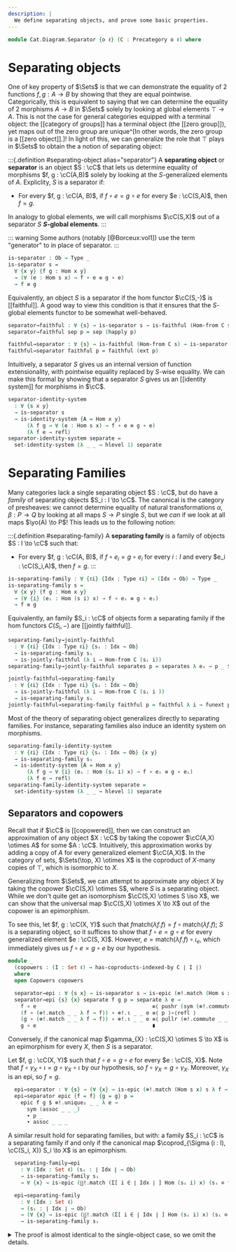 ```yaml
---
description: |
  We define separating objects, and prove some basic properties.
---
```


<!--
```agda
open import Cat.Diagram.Coproduct.Copower
open import Cat.Diagram.Coproduct.Indexed
open import Cat.Diagram.Coequaliser.RegularEpi
open import Cat.Diagram.Coequaliser
open import Cat.Functor.FullSubcategory
open import Cat.Diagram.Colimit.Base
open import Cat.Diagram.Limit.Finite
open import Cat.Diagram.Zero
open import Cat.Diagram.Equaliser
open import Cat.Instances.Shape.Terminal
open import Cat.Instances.Sets
open import Cat.Functor.Constant
open import Cat.Functor.Conservative
open import Cat.Functor.Properties
open import Cat.Functor.Compose
open import Cat.Instances.Comma
open import Cat.Functor.Joint
open import Cat.Functor.Base
open import Cat.Functor.Hom
open import Cat.Prelude

import Cat.Reasoning
import Cat.Morphism.StrongEpi

open import Data.Dec.Base
```
-->

```agda
module Cat.Diagram.Separator {o ℓ} (C : Precategory o ℓ) where
```

<!--
```agda
open Cat.Morphism.StrongEpi C
open Cat.Reasoning C
open _=>_
```
-->

<!--
  [TODO: Reed M, 21/01/2024] Write the page on concrete categories; link separators
  to representing objects for the faithful functors.
-->

# Separating objects

One of key property of $\Sets$ is that we can demonstrate the equality of
2 functions $f, g : A \to B$ by showing that they are equal pointwise.
Categorically, this is equivalent to saying that we can determine the
equality of 2 morphisms $A \to B$ in $\Sets$ solely by looking at
global elements $\top \to A$. This is not the case for general categories
equipped with a terminal object: the [[category of groups]] has a terminal
object (the [[zero group]]), yet maps out of the zero group are
unique^[In other words, the zero group is a [[zero object]].]! In light of
this, we can generalize the role that $\top$ plays in $\Sets$ to obtain
the a notion of separating object:

:::{.definition #separating-object alias="separator"}
A **separating object** or **separator** is an object $S : \cC$ that lets
us determine equality of morphisms $f, g : \cC(A,B)$ solely by looking at
the $S$-generalized elements of $A$. Expliclity, $S$ is a separator if:
- For every $f, g : \cC(A, B)$, if $f \circ e = g \circ e$ for every
  $e : \cC(S,A)$, then $f = g$.

In analogy to global elements, we will call morphisms $\cC(S,X)$ out of a
separator $S$ **$S$-global elements**.
:::

::: warning
Some authors (notably [@Borceux:vol1]) use the term "generator" to
in place of separator.
:::

```agda
is-separator : Ob → Type _
is-separator s =
  ∀ {x y} {f g : Hom x y}
  → (∀ (e : Hom s x) → f ∘ e ≡ g ∘ e)
  → f ≡ g
```

Equivalently, an object $S$ is a separator if the hom functor $\cC(S,-)$
is [[faithful]]. A good way to view this condition is that it ensures
that the $S$-global elements functor to be somewhat well-behaved.

```agda
separator→faithful : ∀ {s} → is-separator s → is-faithful (Hom-from C s)
separator→faithful sep p = sep (happly p)

faithful→separator : ∀ {s} → is-faithful (Hom-from C s) → is-separator s
faithful→separator faithful p = faithful (ext p)
```

Intuitively, a separator $S$ gives us an internal version of function
extensionality, with pointwise equality replaced by $S$-wise equality.
We can make this formal by showing that a separator $S$ gives us an
[[identity system]] for morphisms in $\cC$.

```agda
separator-identity-system
  : ∀ {s x y}
  → is-separator s
  → is-identity-system {A = Hom x y}
      (λ f g → ∀ (e : Hom s x) → f ∘ e ≡ g ∘ e)
      (λ f e → refl)
separator-identity-system separate =
  set-identity-system (λ _ _ → hlevel 1) separate
```

# Separating Families

Many categories lack a single separating object $S : \cC$, but do have a *family* of
separating objects $S_i : I \to \cC$. The canonical is the category of presheaves:
we cannot determine equality of natural transformations $\alpha, \beta : P \to Q$
by looking at all maps $S \to P$ single $S$, but we *can* if we look at all
maps $\yo(A) \to P$! This leads us to the following notion:

:::{.definition #separating-family}
A **separating family** is a family of objects $S : I \to \cC$ such that:
- For every $f, g : \cC(A, B)$, if $f \circ e_i = g \circ e_i$ for every
  $i : I$ and every $e_i : \cC(S_i,A)$, then $f = g$.
:::

```agda
is-separating-family : ∀ {ℓi} {Idx : Type ℓi} → (Idx → Ob) → Type _
is-separating-family s =
  ∀ {x y} {f g : Hom x y}
  → (∀ {i} (eᵢ : Hom (s i) x) → f ∘ eᵢ ≡ g ∘ eᵢ)
  → f ≡ g
```

Equivalently, an family $S_i : \cC$ of objects form a separating family if the hom
functors $C(S_i, -)$ are [[jointly faithful]].

```agda
separating-family→jointly-faithful
  : ∀ {ℓi} {Idx : Type ℓi} {sᵢ : Idx → Ob}
  → is-separating-family sᵢ
  → is-jointly-faithful (λ i → Hom-from C (sᵢ i))
separating-family→jointly-faithful separates p = separates λ eᵢ → p _ $ₚ eᵢ

jointly-faithful→separating-family
  : ∀ {ℓi} {Idx : Type ℓi} {sᵢ : Idx → Ob}
  → is-jointly-faithful (λ i → Hom-from C (sᵢ i ))
  → is-separating-family sᵢ
jointly-faithful→separating-family faithful p = faithful λ i → funext p
```

Most of the theory of separating object generalizes directly to separating families.
For instance, separating families also induce an identity system on morphisms.

```agda
separating-family-identity-system
  : ∀ {ℓi} {Idx : Type ℓi} {sᵢ : Idx → Ob} {x y}
  → is-separating-family sᵢ
  → is-identity-system {A = Hom x y}
      (λ f g → ∀ {i} (eᵢ : Hom (sᵢ i) x) → f ∘ eᵢ ≡ g ∘ eᵢ)
      (λ f e → refl)
separating-family-identity-system separate =
  set-identity-system (λ _ _ → hlevel 1) separate
```

## Separators and copowers

Recall that if $\cC$ is [[copowered]], then we can construct an
approximation of any object $X : \cC$ by taking the copower $\cC(A,X) \otimes A$
for some $A : \cC$. Intuitively, this approximation works by adding a copy
of $A$ for every generalized element $\cC(A,X)$. In the category of sets,
$\Sets(\top, X) \otimes X$ is the coproduct of $X$-many copies of $\top$,
which is isomorphic to $X$.

Generalizing from $\Sets$, we can attempt to approximate any object
$X$ by taking the copower $\cC(S,X) \otimes S$, where $S$ is a separating
object. While we don't quite get an isomorphism $\cC(S,X) \otimes S \iso X$,
we can show that the universal map $\cC(S,X) \otimes X \to X$ out of the
copower is an epimorphism.

To see this, let $f, g : \cC(X, Y)$ such that
$f \mathrm{match}(\lambda f. f) = f \circ \mathrm{match}(\lambda f. f)$;
$S$ is a separating object, so it suffices to show that $f \circ e = g \circ e$
for every generalized element $e : \cC(S, X)$. However, $e = \mathrm{match}(\lambda f. f) \circ \iota_e$,
which immediately gives us $f \circ e = g \circ e$ by our hypothesis.

```agda
module _
  (copowers : (I : Set ℓ) → has-coproducts-indexed-by C ∣ I ∣)
  where
  open Copowers copowers

  separator→epi : ∀ {s x} → is-separator s → is-epic (⊗!.match (Hom s x) s λ f → f)
  separator→epi {s} {x} separate f g p = separate λ e →
    f ∘ e                                     ≡⟨ pushr (sym (⊗!.commute _ _)) ⟩
    (f ∘ (⊗!.match _ _ λ f → f)) ∘ ⊗!.ι _ _ e ≡⟨ p ⟩∘⟨refl ⟩
    (g ∘ (⊗!.match _ _ λ f → f)) ∘ ⊗!.ι _ _ e ≡⟨ pullr (⊗!.commute _ _) ⟩
    g ∘ e                                     ∎
```

Conversely, if the canonical map $\gamma_{X} : \cC(S,X) \otimes S \to X$
is an epimorphism for every $X$, then $S$ is a separator.

Let $f, g : \cC(X, Y)$ such that $f \circ e = g \circ e$ for every
$e : \cC(S, X)$. Note that $f \circ \gamma_{X} \circ \iota = g \circ \gamma_{X} \circ \iota$
by our hypothesis, so $f \circ \gamma_{X} = g \circ \gamma_{X}$. Moreover,
$\gamma_{X}$ is an epi, so $f = g$.

```agda
  epi→separator : ∀ {s} → (∀ {x} → is-epic (⊗!.match (Hom s x) s λ f → f)) → is-separator s
  epi→separator epic {f = f} {g = g} p =
    epic f g $ ⊗!.unique₂ _ _ λ e →
      sym (assoc _ _ _)
      ∙ p _
      ∙ assoc _ _ _
```

A similar result hold for separating families, but with: a family $S_i : \cC$
is a separating family if and only if the canonical map
$\coprod_{\Sigma (i : I), \cC(S_i, X)} S_i \to X$ is an epimorphism.

```agda
  separating-family→epi
    : ∀ (Idx : Set ℓ) (sᵢ : ∣ Idx ∣ → Ob)
    → is-separating-family sᵢ
    → ∀ {x} → is-epic (∐!.match (Σ[ i ∈ ∣ Idx ∣ ] Hom (sᵢ i) x) (sᵢ ⊙ fst) snd)

  epi→separating-family
    : ∀ (Idx : Set ℓ)
    → (sᵢ : ∣ Idx ∣ → Ob)
    → (∀ {x} → is-epic (∐!.match (Σ[ i ∈ ∣ Idx ∣ ] Hom (sᵢ i) x) (sᵢ ⊙ fst) snd))
    → is-separating-family sᵢ
```

<details>
<summary>The proof is almost identical to the single-object case, so
we omit the details.
</summary>
```agda
  separating-family→epi Idx sᵢ separate f g p = separate λ {i} eᵢ →
    f ∘ eᵢ                                     ≡⟨ pushr (sym (∐!.commute _ _)) ⟩
    (f ∘ ∐!.match _ _ snd) ∘ ∐!.ι _ _ (i , eᵢ) ≡⟨ p ⟩∘⟨refl ⟩
    (g ∘ ∐!.match _ _ snd) ∘ ∐!.ι _ _ (i , eᵢ) ≡⟨ pullr (∐!.commute _ _) ⟩
    g ∘ eᵢ                                     ∎

  epi→separating-family Idx sᵢ epic {f = f} {g = g} p =
    epic f g $ ∐!.unique₂ _ _ λ (i , eᵢ) →
      sym (assoc _ _ _)
      ∙ p _
      ∙ assoc _ _ _
```
</details>

## Existence of separating families

```agda
equalisers+conservative→separator
  : ∀ {s}
  → has-equalisers C
  → is-conservative (Hom-from C s)
  → is-separator s
equalisers+conservative→separator equalisers f∘-conservative {f = f} {g = g} p =
  invertible→epic equ-invertible f g Eq.equal
  where
    module Eq = Equaliser (equalisers f g)

    equ-invertible : is-invertible Eq.equ
    equ-invertible =
      f∘-conservative $
      is-equiv→is-invertible $
      is-iso→is-equiv $ iso
        (λ e → Eq.universal (p e))
        (λ e → Eq.factors)
        (λ h → sym (Eq.unique refl))
```

```agda
equalisers+jointly-conservative→separating-family
  : ∀ {κ} {Idx : Type κ} {sᵢ : Idx → Ob}
  → has-equalisers C
  → is-jointly-conservative (λ i → Hom-from C (sᵢ i))
  → is-separating-family sᵢ
```

<details>
<summary>
</summary>
```agda
equalisers+jointly-conservative→separating-family equalisers fᵢ∘-conservative {f = f} {g = g} p =
  invertible→epic equ-invertible f g Eq.equal
  where
    module Eq = Equaliser (equalisers f g)

    equ-invertible : is-invertible Eq.equ
    equ-invertible =
      fᵢ∘-conservative λ i →
      is-equiv→is-invertible $
      is-iso→is-equiv $ iso
        (λ eᵢ → Eq.universal (p eᵢ))
        (λ eᵢ → Eq.factors)
        (λ h → sym (Eq.unique refl))
```
</details>

```agda
module _
  {κ} {Idx : Type κ} {sᵢ : Idx → Ob}
  ⦃ Idx-Discrete : Discrete Idx ⦄
  (coprods : has-coproducts-indexed-by C Idx)
  (zero : Zero C)
  where
  open Zero zero
  open Indexed-coproducts-by C coprods

  zero+separating-family→separator
    : is-separating-family sᵢ
    → is-separator (ΣF sᵢ)
  zero+separating-family→separator separate {f = f} {g = g} p =
    separate λ {i} eᵢ →
      f ∘ eᵢ                              ≡˘⟨ ap (f ∘_) (ι-commute _ ∙ detect-yes i eᵢ) ⟩
      f ∘ match sᵢ (detect i eᵢ) ∘ ι sᵢ i ≡⟨ extendl (p _) ⟩
      g ∘ match sᵢ (detect i eᵢ) ∘ ι sᵢ i ≡⟨ ap (g ∘_) (ι-commute _ ∙ detect-yes i eᵢ) ⟩
      g ∘ eᵢ                              ∎
    where
      detect : ∀ {x} (i : Idx) (eᵢ : Hom (sᵢ i) x) → (j : Idx) → Hom (sᵢ j) x
      detect i eᵢ j with i ≡? j
      ... | yes i=j = subst _ i=j eᵢ
      ... | no _ = zero→

      detect-yes : ∀ {x} (i : Idx) (eᵢ : Hom (sᵢ i) x) → detect i eᵢ i ≡ eᵢ
      detect-yes {x = x} i eᵢ with i ≡? i
      ... | yes i=i =
        is-set→subst-refl
          (λ i → Hom (sᵢ i) x)
          (Discrete→is-set Idx-Discrete)
          i=i eᵢ
      ... | no ¬i=i = absurd (¬i=i refl)
```

# Strong separators

```agda
module _
  (copowers : (I : Set ℓ) → has-coproducts-indexed-by C ∣ I ∣)
  where
  open Copowers copowers

  is-strong-separator : Ob → Type (o ⊔ ℓ)
  is-strong-separator s = ∀ {x} → is-strong-epi (⊗!.match (Hom s x) s λ e → e)

  is-strong-separating-family
    : ∀ (Idx : Set ℓ)
    → (sᵢ : ∣ Idx ∣ → Ob)
    → Type (o ⊔ ℓ)
  is-strong-separating-family Idx sᵢ =
    ∀ {x} → is-strong-epi (∐!.match (Σ[ i ∈ ∣ Idx ∣ ] (Hom (sᵢ i) x)) (sᵢ ⊙ fst) snd)

  strong-separator→separator
    : ∀ {s}
    → is-strong-separator s
    → is-separator s
  strong-separator→separator strong =
    epi→separator copowers (strong .fst)

  strong-separating-family→separating-family
    : ∀ (Idx : Set ℓ) (sᵢ : ∣ Idx ∣ → Ob)
    → is-strong-separating-family Idx sᵢ
    → is-separating-family sᵢ
  strong-separating-family→separating-family Idx sᵢ strong =
    epi→separating-family copowers Idx sᵢ (strong .fst)
```

```agda
  strong-separator→conservative
    : ∀ {s}
    → is-strong-separator s
    → is-conservative (Hom-from C s)
  strong-separator→conservative {s = s} strong {A = a} {B = b} {f = f} f∘-inv =
    strong-epi+mono→is-invertible
      f-mono
      f-strong-epi
    where
      module f∘- = Equiv (f ∘_ , is-invertible→is-equiv f∘-inv)

      f-mono : is-monic f
      f-mono u v p =
        strong-separator→separator strong λ e →
        f∘-.injective (extendl p)

      f' : Hom ((Hom s b) ⊗! s) a
      f' = ⊗!.match (Hom s b) s λ e → f∘-.from e

      f'-factors : f ∘ f' ≡ ⊗!.match (Hom s b) s (λ e → e)
      f'-factors = ⊗!.unique _ _ _ λ e →
        (f ∘ f') ∘ ⊗!.ι (Hom s b) s e ≡⟨ pullr (⊗!.commute (Hom s b) s) ⟩
        f ∘ f∘-.from e                ≡⟨ f∘-.ε e ⟩
        e                             ∎

      f-strong-epi : is-strong-epi f
      f-strong-epi =
        strong-epi-cancell f f' $
        subst is-strong-epi (sym f'-factors) strong
```

```agda
  lex+conservative→strong-separator
    : ∀ {s}
    → Finitely-complete C
    → is-conservative (Hom-from C s)
    → is-strong-separator s
  lex+conservative→strong-separator lex f∘-conservative =
    is-extremal-epi→is-strong-epi lex λ m i p →
    f∘-conservative $
    is-equiv→is-invertible $
    is-iso→is-equiv $ iso
      (λ e → i ∘ ⊗!.ι _ _ e)
      (λ f' → pulll (sym p) ∙ ⊗!.commute _ _)
      (λ e → m .monic _ _ (pulll (sym p) ∙ ⊗!.commute _ _))
```

```agda
  strong-separating-family→jointly-conservative
    : ∀ (Idx : Set ℓ) (sᵢ : ∣ Idx ∣ → Ob)
    → is-strong-separating-family Idx sᵢ
    → is-jointly-conservative (λ i → Hom-from C (sᵢ i))

  lex+jointly-conservative→strong-separating-family
    : ∀ (Idx : Set ℓ) (sᵢ : ∣ Idx ∣ → Ob)
    → Finitely-complete C
    → is-jointly-conservative (λ i → Hom-from C (sᵢ i))
    → is-strong-separating-family Idx sᵢ
```

<details>
<summary>
</summary>
```agda
  strong-separating-family→jointly-conservative Idx sᵢ strong {x = a} {y = b} {f = f} f∘ᵢ-inv =
    strong-epi+mono→is-invertible
      f-mono
      f-strong-epi
    where
      module f∘- {i : ∣ Idx ∣} = Equiv (_ , is-invertible→is-equiv (f∘ᵢ-inv i))

      f-mono : is-monic f
      f-mono u v p =
        strong-separating-family→separating-family Idx sᵢ strong λ eᵢ →
        f∘-.injective (extendl p)

      f' : Hom (∐! (Σ[ i ∈ ∣ Idx ∣ ] (Hom (sᵢ i) b)) (sᵢ ⊙ fst)) a
      f' = ∐!.match _ _ (f∘-.from ⊙ snd)

      f'-factors : f ∘ f' ≡ ∐!.match (Σ[ i ∈ ∣ Idx ∣ ] (Hom (sᵢ i) b)) (sᵢ ⊙ fst) snd
      f'-factors =
        ∐!.unique _ _ _ λ (i , eᵢ) →
        (f ∘ f') ∘ ∐!.ι _ _ (i , eᵢ) ≡⟨ pullr (∐!.commute _ _) ⟩
        f ∘ f∘-.from eᵢ              ≡⟨ f∘-.ε eᵢ ⟩
        eᵢ                           ∎

      f-strong-epi : is-strong-epi f
      f-strong-epi =
        strong-epi-cancell f f' $
        subst is-strong-epi (sym f'-factors) strong

  lex+jointly-conservative→strong-separating-family Idx sᵢ lex f∘-conservative =
    is-extremal-epi→is-strong-epi lex λ m f p →
    f∘-conservative $ λ i →
    is-equiv→is-invertible $
    is-iso→is-equiv $ iso
      (λ eᵢ → f ∘ ∐!.ι _ _ (i , eᵢ))
      (λ f' → pulll (sym p) ∙ ∐!.commute _ _)
      (λ eᵢ → m .monic _ _ (pulll (sym p) ∙ ∐!.commute _ _))

```
</details>

# Dense separators

As noted in the previous sections, separating objects categorify
the idea that the behaviour of functions can be determined by their
action on $S$-generalized elements. However, note that a separating
object only lets us *equate* morphisms; ideally, we would be able to
construct a morphism $\cC(X,Y)$ by giving a function $\cC(S,X) \to \cC(S,Y)$
on $S$-generalized elements as well! This desire leads directly to the
notion of a **dense separating object**.

:::{.definition #dense-separating-object alias="dense-separator"}
An object $S : \cC$ **dense separating object** is a
**dense separating object** or **dense separator** if:
- For all $X, Y : \cC$, a function $\eta : \cC(S,X) \to \cC(S,Y)$ induces
  a morphism $u_{\eta} : \cC(X,Y)$; and
- For every generalized element $e : \cC(S, X)$, $u_{\eta} \circ e = \eta e$; and
- The map $u_{f}$ is universal among all such maps.
:::

```agda
record is-dense-separator (s : Ob) : Type (o ⊔ ℓ) where
  no-eta-equality
  field
    universal
      : ∀ {x y}
      → (eta : Hom s x → Hom s y)
      → Hom x y
    commute
      : ∀ {x y}
      → {eta : Hom s x → Hom s y}
      → {e : Hom s x}
      → universal eta ∘ e ≡ eta e
    unique
      : ∀ {x y}
      → {eta : Hom s x → Hom s y}
      → (h : Hom x y)
      → (∀ (e : Hom s x) → h ∘ e ≡ eta e)
      → h ≡ universal eta
```

As the name suggests, dense separators are separators: this follows
directly from the uniqueness of the universal map.

```agda
  separate
    : ∀ {x y}
    → {f g : Hom x y}
    → (∀ (e : Hom s x) → f ∘ e ≡ g ∘ e)
    → f ≡ g
  separate p = unique _ p ∙ sym (unique _ λ _ → refl)
```

<!--
```agda
module _ where
  open is-dense-separator
```
-->

Equivalently, an object $S$ is a dense separator if the hom functor
$\cC(S,-)$ is [[fully faithful]].

```agda
  dense-separator→ff
    : ∀ {s}
    → is-dense-separator s
    → is-fully-faithful (Hom-from C s)
  dense-separator→ff dense =
    is-iso→is-equiv $ iso
      (dense .universal)
      (λ eta → ext λ e → dense .commute)
      (λ h → sym (dense .unique h (λ _ → refl)))

  ff→dense-separator
    : ∀ {s}
    → is-fully-faithful (Hom-from C s)
    → is-dense-separator s
  ff→dense-separator ff .universal =
    equiv→inverse ff
  ff→dense-separator ff .commute {eta = eta} {e = e} =
    equiv→counit ff eta $ₚ e
  ff→dense-separator ff .unique h p =
    sym (equiv→unit ff h) ∙ ap (equiv→inverse ff) (ext p)
```

Furthermore, if $S$ is a dense separator, then every object $X$ is a copower
$\cC(S,X) \otimes S$. This can be seen as providing a particularly strong form
of the [[coyoneda lemma]] for $\cC$, as every object can be expressed as a colimit
of a single object. Alternatively, this is a categorification of the idea
that every set is a coproduct of copies of the point!

```agda
dense-separator→coyoneda
  : ∀ {s}
  → is-dense-separator s
  → ∀ (x : Ob)
  → is-indexed-coproduct C {Idx = Hom s x} (λ _ → s) (λ f → f)
dense-separator→coyoneda {s = s} dense x = is-copower where
  module dense = is-dense-separator dense
  open is-indexed-coproduct

  is-copower : is-indexed-coproduct C {Idx = Hom s x} (λ _ → s) (λ f → f)
  is-copower .match  = dense.universal
  is-copower .commute = dense.commute
  is-copower .unique h p = dense.unique _ p
```

The converse is also true: if every object $X$ is a copower $\cC(S,X) \otimes S$,
then $S$ is a dense separator.

```agda
coyoneda→dense-separator
  : ∀ {s}
  → (∀ (x : Ob) → is-indexed-coproduct C {Idx = Hom s x} (λ _ → s) (λ f → f))
  → is-dense-separator s
coyoneda→dense-separator {s} coyo = dense where
  module coyo (x : Ob) = is-indexed-coproduct (coyo x)
  open is-dense-separator

  dense : is-dense-separator s
  dense .universal = coyo.match _
  dense .commute = coyo.commute _
  dense .unique h p = coyo.unique _ _ p
```

## Dense separating families

Next, we extend the notion of a dense separator to a family of objects.

::: {.definition #dense-separating-family}
A family of objects $S_i : \cC$ is a **dense separating family** if:
- functions $\eta : (i : I) \to \cC(S_i, X) \to \cC(S_i, y)$ with
  $\eta i (f \circ g) = eta j f \circ g$ induce maps $u_{\eta} : \cC(X,Y)$; and
- For every $e_i : \cC(S_i, X)$, $u_{\eta} \circ e_i = \eta i e_i$; and
- The map $u_{f}$ is universal among all such maps.
:::

```agda
record is-dense-separating-family
  {Idx : Type ℓ}
  (sᵢ : Idx → Ob)
  : Type (o ⊔ ℓ) where
  no-eta-equality
  field
    universal
      : ∀ {x y}
      → (eta : ∀ i → Hom (sᵢ i) x → Hom (sᵢ i) y)
      → (∀ {i j} (f : Hom (sᵢ j) x) (g : Hom (sᵢ i) (sᵢ j)) → eta i (f ∘ g) ≡ eta j f ∘ g)
      → Hom x y
    commute
      : ∀ {x y}
      → {eta : ∀ i → Hom (sᵢ i) x → Hom (sᵢ i) y}
      → {p : ∀ {i j} (f : Hom (sᵢ j) x) (g : Hom (sᵢ i) (sᵢ j)) → eta i (f ∘ g) ≡ eta j f ∘ g}
      → {i : Idx} {eᵢ : Hom (sᵢ i) x}
      → universal eta p ∘ eᵢ ≡ eta i eᵢ
    unique
      : ∀ {x y}
      → {eta : ∀ i → Hom (sᵢ i) x → Hom (sᵢ i) y}
      → {p : ∀ {i j} (f : Hom (sᵢ j) x) (g : Hom (sᵢ i) (sᵢ j)) → eta i (f ∘ g) ≡ eta j f ∘ g}
      → (h : Hom x y)
      → (∀ (i : Idx) → (eᵢ : Hom (sᵢ i) x) → h ∘ eᵢ ≡ eta i eᵢ)
      → h ≡ universal eta p
```

Like their single-object counterparts, dense separating families are
also separating families; this follows immediately from the uniqueness
of the universal map.

```agda
  separate
    : ∀ {x y}
    → {f g : Hom x y}
    → (∀ (i : Idx) (eᵢ : Hom (sᵢ i) x) → f ∘ eᵢ ≡ g ∘ eᵢ)
    → f ≡ g
  separate p =
    unique {p = λ _ _ → assoc _ _ _} _ p
    ∙ sym (unique _ λ _ _ → refl)
```


<!--
```agda
module _ {Idx} {sᵢ : Idx → Ob} where
  open is-dense-separating-family
```
-->

Equivalently, a dense separating family is an family $S_i : I \to \cC$ such
that the functors $\cC(S_i,-)$ are [[jointly fully faithful]].
Unfortunately, we need to jump through some hoops to construct the
appropriate functor from the full subcategory generated
by $S_i$ into $[\cC, \Sets]$

```agda
  jointly-ff→dense-separating-family
    : is-jointly-fully-faithful (よcov C F∘ Functor.op (Forget-family {C = C} sᵢ))
    → is-dense-separating-family sᵢ
  jointly-ff→dense-separating-family joint-ff .universal eta p =
    equiv→inverse joint-ff λ where
      .η → eta
      .is-natural _ _ g → ext λ f → p f g
  jointly-ff→dense-separating-family joint-ff .commute {i = i} {eᵢ = eᵢ} =
    equiv→counit joint-ff _ ηₚ i $ₚ eᵢ
  jointly-ff→dense-separating-family joint-ff .unique h p =
    sym (equiv→unit joint-ff h) ∙ ap (equiv→inverse joint-ff) (ext p)

  dense-separating-family→jointly-ff
    : is-dense-separating-family sᵢ
    → is-jointly-fully-faithful (よcov C F∘ Functor.op (Forget-family {C = C} sᵢ))
  dense-separating-family→jointly-ff dense =
    is-iso→is-equiv $ iso
      (λ α → dense .universal (α .η) (λ f g → α .is-natural _ _ g $ₚ f))
      (λ α → ext λ i eᵢ → dense .commute)
      λ h → sym (dense .unique h λ i eᵢ → refl)
```

We can also express this universality using the language of colimits.
In particular, if $S\_i : I \to \cC$ is a dense separating family,
then every object of $\cC$ can be expressed as a colimit over the
diagram $\mathrm{Dom}_{X} : S_i \downarrow X \to \cC$ that takes a map
$\cC(S_i, X)$ to its domain.

<!--
```agda
module _
  {Idx : Type ℓ}
  {sᵢ : Idx → Ob}
  where
  open ↓Obj using (map)
  open ↓Hom using (sq)
```
-->

```agda
  Approx : ∀ x → Functor (Forget-family {C = C} sᵢ ↘ x) C
  Approx x = Forget-family sᵢ F∘ Dom _ _

  is-dense-separating-family→coyoneda
    : is-dense-separating-family sᵢ
    → ∀ (x : Ob) → is-colimit (Approx x) x θ↘
```

First, note that we have a canonical cocone $\mathrm{Dom}_{X} \to \Delta_{X}$
that takes an object in slice $\cC(S_i, X)$ to itself.

```agda
  is-dense-separating-family→coyoneda dense x = to-is-colimitp colim refl where
    module dense = is-dense-separating-family dense
    open make-is-colimit

    colim : make-is-colimit (Approx x) x
    colim .ψ x = x .map
    colim .commutes f = f .sq ∙ idl _
```

Moreover, this cocone is universal: given another cocone $\epsilon$ over $Y$,
we can form a map $X \to Y$ by using the universal property of dense
separating families.

```agda
    colim .universal eps p =
      dense.universal
        (λ i fᵢ → eps (↓obj fᵢ))
        (λ f g → sym (p (↓hom (sym (idl _)))))
    colim .factors {j} eps p =
      dense.universal _ _ ∘ colim .ψ j ≡⟨ dense.commute ⟩
      eps (↓obj (j .map))             ≡⟨ ap eps (↓Obj-path _ _ refl refl refl) ⟩
      eps j                           ∎
    colim .unique eta p other q = dense.unique other (λ i fᵢ → q (↓obj fᵢ))
```

As expected, the converse also holds: the proof is more or less the
previous proof in reverse, so we do not comment on it too deeply.

```agda
  coyoneda→is-dense-separating-family
    : (∀ (x : Ob) → is-colimit (Approx x) x θ↘)
    → is-dense-separating-family sᵢ
  coyoneda→is-dense-separating-family colim = dense where
    module colim {x} = is-colimit (colim x)
    open is-dense-separating-family

    dense : is-dense-separating-family sᵢ
    dense .universal eta p =
      colim.universal
        (λ f → eta _ (f .map))
        (λ γ → sym (p _ _) ∙ ap (eta _) (γ .sq ∙ idl _))
    dense .commute {eᵢ = eᵢ} =
      colim.factors {j = ↓obj eᵢ} _ _
    dense .unique h p =
      colim.unique _ _ _ λ j → p _ (j .map)
```
